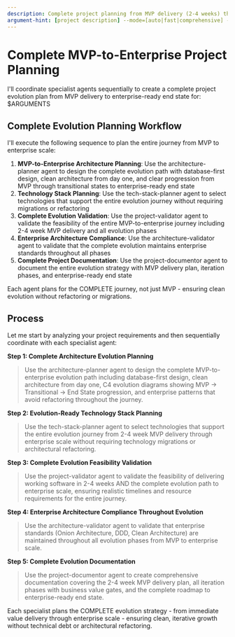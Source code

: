 ```yaml
---
description: Complete project planning from MVP delivery (2-4 weeks) through iterative evolution to enterprise-ready end state, using clean architecture and database-first design to avoid refactoring and migrations
argument-hint: [project description] --mode=[auto|fast|comprehensive] --tech-stack=[preferences]
---
```


# Complete MVP-to-Enterprise Project Planning

I'll coordinate specialist agents sequentially to create a complete project evolution plan from MVP delivery to enterprise-ready end state for: $ARGUMENTS

## Complete Evolution Planning Workflow

I'll execute the following sequence to plan the entire journey from MVP to enterprise scale:

1. **MVP-to-Enterprise Architecture Planning**: Use the architecture-planner agent to design the complete evolution path with database-first design, clean architecture from day one, and clear progression from MVP through transitional states to enterprise-ready end state
2. **Technology Stack Planning**: Use the tech-stack-planner agent to select technologies that support the entire evolution journey without requiring migrations or refactoring  
3. **Complete Evolution Validation**: Use the project-validator agent to validate the feasibility of the entire MVP-to-enterprise journey including 2-4 week MVP delivery and all evolution phases
4. **Enterprise Architecture Compliance**: Use the architecture-validator agent to validate that the complete evolution maintains enterprise standards throughout all phases
5. **Complete Project Documentation**: Use the project-documentor agent to document the entire evolution strategy with MVP delivery plan, iteration phases, and enterprise-ready end state

Each agent plans for the COMPLETE journey, not just MVP - ensuring clean evolution without refactoring or migrations.

## Process

Let me start by analyzing your project requirements and then sequentially coordinate with each specialist agent:

**Step 1: Complete Architecture Evolution Planning**
> Use the architecture-planner agent to design the complete MVP-to-enterprise evolution path including database-first design, clean architecture from day one, C4 evolution diagrams showing MVP → Transitional → End State progression, and enterprise patterns that avoid refactoring throughout the journey.

**Step 2: Evolution-Ready Technology Stack Planning** 
> Use the tech-stack-planner agent to select technologies that support the entire evolution journey from 2-4 week MVP delivery through enterprise scale without requiring technology migrations or architectural refactoring.

**Step 3: Complete Evolution Feasibility Validation**
> Use the project-validator agent to validate the feasibility of delivering working software in 2-4 weeks AND the complete evolution path to enterprise scale, ensuring realistic timelines and resource requirements for the entire journey.

**Step 4: Enterprise Architecture Compliance Throughout Evolution**
> Use the architecture-validator agent to validate that enterprise standards (Onion Architecture, DDD, Clean Architecture) are maintained throughout all evolution phases from MVP to enterprise scale.

**Step 5: Complete Evolution Documentation**
> Use the project-documentor agent to create comprehensive documentation covering the 2-4 week MVP delivery plan, all iteration phases with business value gates, and the complete roadmap to enterprise-ready end state.

Each specialist plans the COMPLETE evolution strategy - from immediate value delivery through enterprise scale - ensuring clean, iterative growth without technical debt or architectural refactoring.